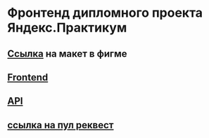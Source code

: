 # Фронтенд дипломного проекта Яндекс.Практикум

## [Ссылка](https://www.figma.com/file/LEVyR4na101QmU7b9IbZgM/Diploma-(Copy)?node-id=891%3A3857&mode=dev) на макет в фигме
## [Frontend](https://marina.movies.nomoredomains.xyz)
## [API](https://api.marina.movies.nomoredomains.xyz)

## [ссылка на пул реквест](https://github.com/MarinaBrodiansky/movies-explorer-frontend/pull/2)
